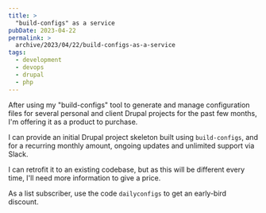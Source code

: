 ```yaml
---
title: >
  "build-configs" as a service
pubDate: 2023-04-22
permalink: >
  archive/2023/04/22/build-configs-as-a-service
tags:
  - development
  - devops
  - drupal
  - php
---
```


After using my "build-configs" tool to generate and manage configuration files for several personal and client Drupal projects for the past few months, I'm offering it as a product to purchase.

I can provide an initial Drupal project skeleton built using `build-configs`, and for a recurring monthly amount, ongoing updates and unlimited support via Slack.

I can retrofit it to an existing codebase, but as this will be different every time, I'll need more information to give a price.

As a list subscriber, use the code `dailyconfigs` to get an early-bird discount.
